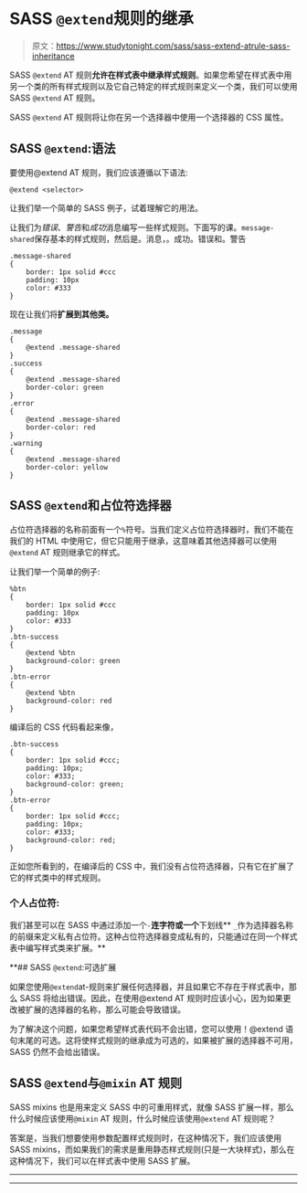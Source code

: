 # SASS `@extend`规则的继承

> 原文：<https://www.studytonight.com/sass/sass-extend-atrule-sass-inheritance>

SASS `@extend` AT 规则**允许在样式表中继承样式规则**。如果您希望在样式表中用另一个类的所有样式规则以及它自己特定的样式规则来定义一个类，我们可以使用 SASS `@extend` AT 规则。

SASS `@extend` AT 规则将让你在另一个选择器中使用一个选择器的 CSS 属性。

## SASS `@extend`:语法

要使用@extend AT 规则，我们应该遵循以下语法:

```
@extend <selector>
```

让我们举一个简单的 SASS 例子，试着理解它的用法。

让我们为*错误*、*警告*和*成功*消息编写一些样式规则。下面写的课。`message-shared`保存基本的样式规则，然后是。消息，。成功。错误和。警告

```
.message-shared 
{
	border: 1px solid #ccc
	padding: 10px
	color: #333
} 
```

现在让我们将**扩展到其他类。**

```
.message 
{
	@extend .message-shared
}
.success 
{
	@extend .message-shared
	border-color: green
}
.error 
{
	@extend .message-shared
	border-color: red
}
.warning 
{
	@extend .message-shared
	border-color: yellow
} 
```

## SASS `@extend`和占位符选择器

占位符选择器的名称前面有一个`%`符号。当我们定义占位符选择器时，我们不能在我们的 HTML 中使用它，但它只能用于继承，这意味着其他选择器可以使用`@extend` AT 规则继承它的样式。

让我们举一个简单的例子:

```
%btn 
{
	border: 1px solid #ccc
	padding: 10px
	color: #333
}
.btn-success 
{
	@extend %btn
    background-color: green
}
.btn-error 
{
	@extend %btn
	background-color: red
}
```

编译后的 CSS 代码看起来像，

```
.btn-success 
{
	border: 1px solid #ccc;
	padding: 10px;
	color: #333;
    background-color: green;
}
.btn-error 
{
	border: 1px solid #ccc;
	padding: 10px;
	color: #333;
	background-color: red;
}
```

正如您所看到的，在编译后的 CSS 中，我们没有占位符选择器，只有它在扩展了它的样式类中的样式规则。

### 个人占位符:

我们甚至可以在 SASS 中通过添加一个`-`**连字符或一个**下划线** `_`作为选择器名称的前缀来定义私有占位符。这种占位符选择器变成私有的，只能通过在同一个样式表中编写样式类来扩展。**

 **## SASS `@extend`:可选扩展

如果您使用`@extend`at-规则来扩展任何选择器，并且如果它不存在于样式表中，那么 SASS 将给出错误。因此，在使用@extend AT 规则时应该小心，因为如果更改被扩展的选择器的名称，那么可能会导致错误。

为了解决这个问题，如果您希望样式表代码不会出错，您可以使用！@extend 语句末尾的可选。这将使样式规则的继承成为可选的，如果被扩展的选择器不可用，SASS 仍然不会给出错误。

## SASS `@extend`与`@mixin` AT 规则

SASS mixins 也是用来定义 SASS 中的可重用样式，就像 SASS 扩展一样，那么什么时候应该使用`@mixin` AT 规则，什么时候应该使用`@extend` AT 规则呢？

答案是，当我们想要使用参数配置样式规则时，在这种情况下，我们应该使用 SASS mixins，而如果我们的需求是重用静态样式规则(只是一大块样式)，那么在这种情况下，我们可以在样式表中使用 SASS 扩展。

* * *

* * ***